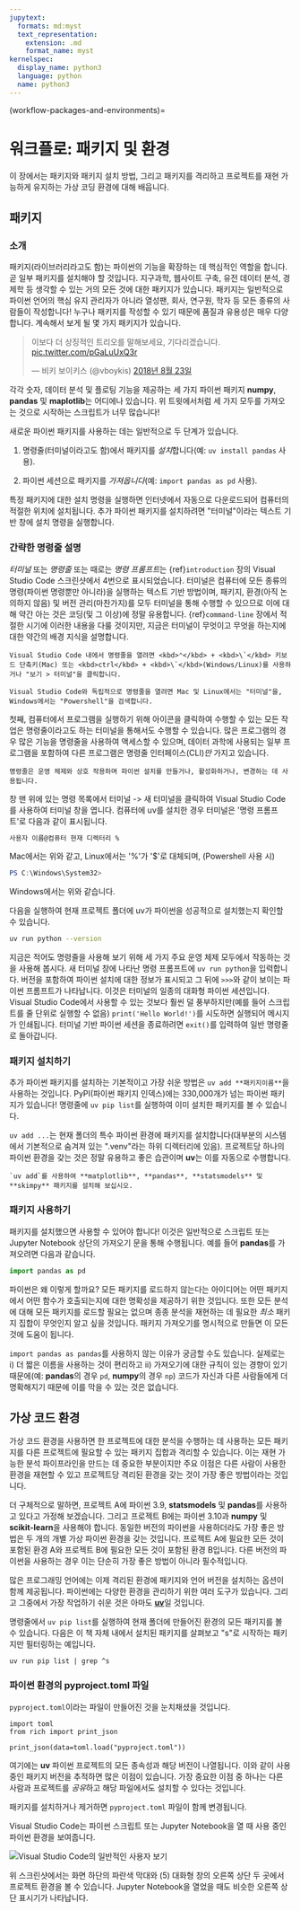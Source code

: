 ```yaml
---
jupytext:
  formats: md:myst
  text_representation:
    extension: .md
    format_name: myst
kernelspec:
  display_name: python3
  language: python
  name: python3
---
```

(workflow-packages-and-environments)=
# 워크플로: 패키지 및 환경

이 장에서는 패키지와 패키지 설치 방법, 그리고 패키지를 격리하고 프로젝트를 재현 가능하게 유지하는 가상 코딩 환경에 대해 배웁니다.

## 패키지

### 소개

패키지(라이브러리라고도 함)는 파이썬의 기능을 확장하는 데 핵심적인 역할을 합니다. 곧 일부 패키지를 설치해야 할 것입니다. 지구과학, 웹사이트 구축, 유전 데이터 분석, 경제학 등 생각할 수 있는 거의 모든 것에 대한 패키지가 있습니다. 패키지는 일반적으로 파이썬 언어의 핵심 유지 관리자가 아니라 열성팬, 회사, 연구원, 학자 등 모든 종류의 사람들이 작성합니다! 누구나 패키지를 작성할 수 있기 때문에 품질과 유용성은 매우 다양합니다. 계속해서 보게 될 몇 가지 패키지가 있습니다.

<blockquote class="twitter-tweet"><p lang="ko" dir="ltr">이보다 더 상징적인 트리오를 말해보세요, 기다리겠습니다. <a href="https://t.co/pGaLuUxQ3r">pic.twitter.com/pGaLuUxQ3r</a></p>&mdash; 비키 보이키스 (@vboykis) <a href="https://twitter.com/vboykis/status/1032631145035427840?ref_src=twsrc%5Etfw">2018년 8월 23일</a></blockquote> <script async src="https://platform.twitter.com/widgets.js" charset="utf-8"></script>

각각 숫자, 데이터 분석 및 플로팅 기능을 제공하는 세 가지 파이썬 패키지 **numpy**, **pandas** 및 **maplotlib**는 어디에나 있습니다. 위 트윗에서처럼 세 가지 모두를 가져오는 것으로 시작하는 스크립트가 너무 많습니다!

새로운 파이썬 패키지를 사용하는 데는 일반적으로 두 단계가 있습니다.

1. 명령줄(터미널이라고도 함)에서 패키지를 *설치*합니다(예: `uv install pandas` 사용).

2. 파이썬 세션으로 패키지를 *가져옵니다*(예: `import pandas as pd` 사용).

특정 패키지에 대한 설치 명령을 실행하면 인터넷에서 자동으로 다운로드되어 컴퓨터의 적절한 위치에 설치됩니다. 추가 파이썬 패키지를 설치하려면 "터미널"이라는 텍스트 기반 창에 설치 명령을 실행합니다.

### 간략한 명령줄 설명

*터미널* 또는 *명령줄* 또는 때로는 *명령 프롬프트*는 {ref}`introduction` 장의 Visual Studio Code 스크린샷에서 4번으로 표시되었습니다. 터미널은 컴퓨터에 모든 종류의 명령(파이썬 명령뿐만 아니라)을 실행하는 텍스트 기반 방법이며, 패키지, 환경(아직 논의하지 않음) 및 버전 관리(마찬가지)를 모두 터미널을 통해 수행할 수 있으므로 이에 대해 약간 아는 것은 코딩(및 그 이상)에 정말 유용합니다. {ref}`command-line` 장에서 적절한 시기에 이러한 내용을 다룰 것이지만, 지금은 터미널이 무엇이고 무엇을 하는지에 대한 약간의 배경 지식을 설명합니다.

```{note}
Visual Studio Code 내에서 명령줄을 열려면 <kbd>⌃</kbd> + <kbd>\`</kbd> 키보드 단축키(Mac) 또는 <kbd>ctrl</kbd> + <kbd>\`</kbd>(Windows/Linux)를 사용하거나 "보기 > 터미널"을 클릭합니다.

Visual Studio Code와 독립적으로 명령줄을 열려면 Mac 및 Linux에서는 "터미널"을, Windows에서는 "Powershell"을 검색합니다.
```

첫째, 컴퓨터에서 프로그램을 실행하기 위해 아이콘을 클릭하여 수행할 수 있는 모든 작업은 명령줄이라고도 하는 터미널을 통해서도 수행할 수 있습니다. 많은 프로그램의 경우 많은 기능을 명령줄을 사용하여 액세스할 수 있으며, 데이터 과학에 사용되는 일부 프로그램을 포함하여 다른 프로그램은 명령줄 인터페이스(CLI)*만* 가지고 있습니다.

```{tip}
명령줄은 운영 체제와 상호 작용하며 파이썬 설치를 만들거나, 활성화하거나, 변경하는 데 사용됩니다.
```

창 맨 위에 있는 명령 목록에서 터미널 -> 새 터미널을 클릭하여 Visual Studio Code를 사용하여 터미널 창을 엽니다. 컴퓨터에 uv를 설치한 경우 터미널은 '명령 프롬프트'로 다음과 같이 표시됩니다.

```bash
사용자 이름@컴퓨터 현재 디렉터리 %
```

Mac에서는 위와 같고, Linux에서는 '%'가 '$'로 대체되며, (Powershell 사용 시)

```powershell
PS C:\Windows\System32>
```

Windows에서는 위와 같습니다.

다음을 실행하여 현재 프로젝트 폴더에 uv가 파이썬을 성공적으로 설치했는지 확인할 수 있습니다.

```bash
uv run python --version
```

지금은 적어도 명령줄을 사용해 보기 위해 세 가지 주요 운영 체제 모두에서 작동하는 것을 사용해 봅시다. 새 터미널 창에 나타난 명령 프롬프트에 `uv run python`을 입력합니다. 버전을 포함하여 파이썬 설치에 대한 정보가 표시되고 그 뒤에 `>>>`와 같이 보이는 파이썬 프롬프트가 나타납니다. 이것은 터미널의 일종의 대화형 파이썬 세션입니다. Visual Studio Code에서 사용할 수 있는 것보다 훨씬 덜 풍부하지만(예를 들어 스크립트를 줄 단위로 실행할 수 없음) `print('Hello World!')`를 시도하면 실행되어 메시지가 인쇄됩니다. 터미널 기반 파이썬 세션을 종료하려면 `exit()`를 입력하여 일반 명령줄로 돌아갑니다.

### 패키지 설치하기

추가 파이썬 패키지를 설치하는 기본적이고 가장 쉬운 방법은 `uv add **패키지이름**`을 사용하는 것입니다. PyPI(파이썬 패키지 인덱스)에는 330,000개가 넘는 파이썬 패키지가 있습니다! 명령줄에 `uv pip list`를 실행하여 이미 설치한 패키지를 볼 수 있습니다.

`uv add ...`는 현재 폴더의 특수 파이썬 환경에 패키지를 설치합니다(대부분의 시스템에서 기본적으로 숨겨져 있는 ".venv"라는 하위 디렉터리에 있음). 프로젝트당 하나의 파이썬 환경을 갖는 것은 정말 유용하고 좋은 습관이며 **uv**는 이를 자동으로 수행합니다.

```{admonition} 연습
`uv add`를 사용하여 **matplotlib**, **pandas**, **statsmodels** 및 **skimpy** 패키지를 설치해 보십시오.
```

### 패키지 사용하기

패키지를 설치했으면 사용할 수 있어야 합니다! 이것은 일반적으로 스크립트 또는 Jupyter Notebook 상단의 가져오기 문을 통해 수행됩니다. 예를 들어 **pandas**를 가져오려면 다음과 같습니다.

```python
import pandas as pd
```

파이썬은 왜 이렇게 할까요? 모든 패키지를 로드하지 않는다는 아이디어는 어떤 패키지에서 어떤 함수가 호출되는지에 대한 명확성을 제공하기 위한 것입니다. 또한 모든 분석에 대해 모든 패키지를 로드할 필요는 없으며 종종 분석을 재현하는 데 필요한 *최소* 패키지 집합이 무엇인지 알고 싶을 것입니다. 패키지 가져오기를 명시적으로 만들면 이 모든 것에 도움이 됩니다.

`import pandas as pandas`를 사용하지 않는 이유가 궁금할 수도 있습니다. 실제로는 i) 더 짧은 이름을 사용하는 것이 편리하고 ii) 가져오기에 대한 규칙이 있는 경향이 있기 때문에(예: **pandas**의 경우 `pd`, **numpy**의 경우 `np`) 코드가 자신과 다른 사람들에게 더 명확해지기 때문에 이를 막을 수 있는 것은 없습니다.

## 가상 코드 환경

가상 코드 환경을 사용하면 한 프로젝트에 대한 분석을 수행하는 데 사용하는 모든 패키지를 다른 프로젝트에 필요할 수 있는 패키지 집합과 격리할 수 있습니다. 이는 재현 가능한 분석 파이프라인을 만드는 데 중요한 부분이지만 주요 이점은 다른 사람이 사용한 환경을 재현할 수 있고 프로젝트당 격리된 환경을 갖는 것이 가장 좋은 방법이라는 것입니다.

더 구체적으로 말하면, 프로젝트 A에 파이썬 3.9, **statsmodels** 및 **pandas**를 사용하고 있다고 가정해 보겠습니다. 그리고 프로젝트 B에는 파이썬 3.10과 **numpy** 및 **scikit-learn**을 사용해야 합니다. 동일한 버전의 파이썬을 사용하더라도 가장 좋은 방법은 두 개의 개별 가상 파이썬 환경을 갖는 것입니다. 프로젝트 A에 필요한 모든 것이 포함된 환경 A와 프로젝트 B에 필요한 모든 것이 포함된 환경 B입니다. 다른 버전의 파이썬을 사용하는 경우 이는 단순히 가장 좋은 방법이 아니라 필수적입니다.

많은 프로그래밍 언어에는 이제 격리된 환경에 패키지와 언어 버전을 설치하는 옵션이 함께 제공됩니다. 파이썬에는 다양한 환경을 관리하기 위한 여러 도구가 있습니다. 그리고 그중에서 가장 작업하기 쉬운 것은 아마도 [**uv**](https://docs.astral.sh/uv/)일 것입니다.

명령줄에서 `uv pip list`를 실행하여 현재 폴더에 만들어진 환경의 모든 패키지를 볼 수 있습니다. 다음은 이 책 자체 내에서 설치된 패키지를 살펴보고 "s"로 시작하는 패키지만 필터링하는 예입니다.

```{code-cell} bash
uv run pip list | grep ^s
```

### 파이썬 환경의 pyproject.toml 파일

`pyproject.toml`이라는 파일이 만들어진 것을 눈치채셨을 것입니다.

```{code-cell} ipython
import toml
from rich import print_json

print_json(data=toml.load("pyproject.toml"))
```

여기에는 **uv** 파이썬 프로젝트의 모든 종속성과 해당 버전이 나열됩니다. 이와 같이 사용 중인 패키지 버전을 추적하면 많은 이점이 있습니다. 가장 중요한 이점 중 하나는 다른 사람과 프로젝트를 *공유*하고 해당 파일에서도 설치할 수 있다는 것입니다.

패키지를 설치하거나 제거하면 `pyproject.toml` 파일이 함께 변경됩니다.

Visual Studio Code는 파이썬 스크립트 또는 Jupyter Notebook을 열 때 사용 중인 파이썬 환경을 보여줍니다.

![Visual Studio Code의 일반적인 사용자 보기](https://github.com/aeturrell/coding-for-economists/blob/main/img/vscode_layout.png?raw=true)

위 스크린샷에서는 화면 하단의 파란색 막대와 (5) 대화형 창의 오른쪽 상단 두 곳에서 프로젝트 환경을 볼 수 있습니다. Jupyter Notebook을 열었을 때도 비슷한 오른쪽 상단 표시기가 나타납니다.
